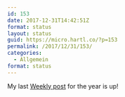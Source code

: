 ```yaml
---
id: 153
date: 2017-12-31T14:42:51Z
format: status
layout: status
guid: https://micro.hartl.co/?p=153
permalink: /2017/12/31/153/
categories:
  - Allgemein
format: status
---
```

My last [Weekly post](https://hartl.co/2017/12/31/20171231weekly9.html) for the year is up!